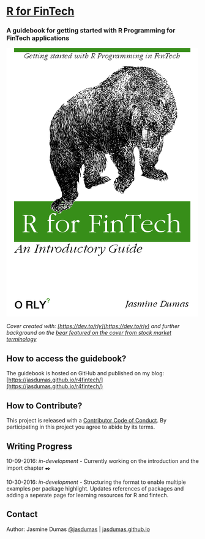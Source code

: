 # [R for FinTech](https://jasdumas.github.io/r4fintech/)

### A guidebook for getting started with R Programming for FinTech applications

![](https://github.com/jasdumas/r4fintech/raw/master/cover.png)

*Cover created with: [https://dev.to/rly](https://dev.to/rly) and further background on the [bear featured on the cover from stock market terminology](http://www.investopedia.com/university/stocks/stocks7.asp)*

## How to access the guidebook?

The guidebook is hosted on GitHub and published on my blog: [https://jasdumas.github.io/r4fintech/](https://jasdumas.github.io/r4fintech/)

## How to Contribute?

This project is released with a [Contributor Code of Conduct](https://github.com/jasdumas/r4fintech/blob/master/CONDUCT.md). By participating in this project you agree to abide by its terms.

## Writing Progress 

10-09-2016: *in-development* - Currently working on the introduction and the import chapter :black_nib:

10-30-2016: *in-development* - Structuring the format to enable multiple examples per package highlight. Updates references of packages and adding a seperate page for learning resources for R and fintech. 

## Contact

Author: Jasmine Dumas [@jasdumas](https://twitter.com/jasdumas) | [jasdumas.github.io](http://jasdumas.github.io/) 

